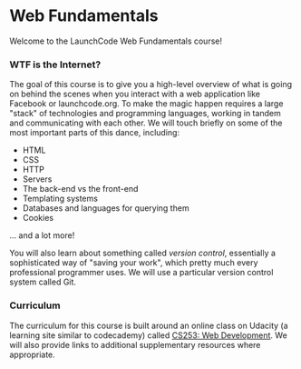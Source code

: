 # Web Fundamentals

Welcome to the LaunchCode Web Fundamentals course!

### WTF is the Internet?

The goal of this course is to give you a high-level overview of what is going on behind the scenes when you interact with a web application like Facebook or launchcode.org. To make the magic happen requires a large "stack" of technologies and programming languages, working in tandem and communicating with each other. We will touch briefly on some of the most important parts of this dance, including:

* HTML
* CSS
* HTTP
* Servers
* The back-end vs the front-end
* Templating systems 
* Databases and languages for querying them
* Cookies

... and a lot more! 

You will also learn about something called *version control*, essentially a sophisticated way of "saving your work", which pretty much every professional programmer uses. We will use a particular version control system called Git.

### Curriculum

The curriculum for this course is built around an online class on Udacity (a learning site similar to codecademy) called [CS253: Web Development][udacity-course]. We will also provide links to additional supplementary resources where appropriate.


[udacity-course]: https://www.udacity.com/course/web-development--cs253






